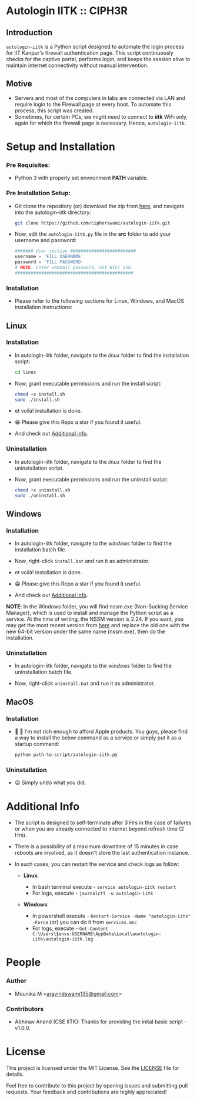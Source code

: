 # Autologin IITK :: CIPH3R

## Introduction

`autologin-iitk` is a Python script designed to automate the login process for IIT Kanpur's firewall authentication page. This script continuously checks for the captive portal, performs login, and keeps the session alive to maintain internet connectivity without manual intervention.

## Motive

- Servers and most of the computers in labs are connected via LAN and require login to the Firewall page at every boot. To automate this process, this script was created.
- Sometimes, for certain PCs, we might need to connect to **iitk** WiFi only, again for which the firewall page is necessary. Hence, `autologin-iitk`.

# Setup and Installation

### Pre Requisites:

- Python 3 with properly set environment **PATH** variable.

### Pre Installation Setup:

- Git clone the repository (or) download the zip from [here](https://codeload.github.com/cipherswami/autologin-iitk/zip/refs/heads/main), and navigate into the autologin-iitk directory:

    ```sh
    git clone https://github.com/cipherswami/autologin-iitk.git
    ```

- Now, edit the `autologin-iitk.py` file in the **src** folder to add your username and password:

    ```python
    ####### User section #########################
    username = 'FILL USERNAME'
    password = 'FILL PASSWORD'
    # NOTE: Enter webmail password, not WiFi SSO
    #############################################
    ```

### Installation

- Please refer to the following sections for Linux, Windows, and MacOS installation instructions:

## Linux

### Installation

- In autologin-iitk folder, navigate to the *linux* folder to find the installation script:
  
    ```sh
    cd linux
    ```

- Now, grant executable permissions and run the install script:

    ```sh
    chmod +x install.sh
    sudo ./install.sh
    ```

- et voilà! installation is done.

- 😁 Please give this Repo a star if you found it useful.

- And check out [Additional info](#additional-info).
  
### Uninstallation

- In autologin-iitk folder, navigate to the *linux* folder to find the uninstallation script.

- Now, grant executable permissions and run the uninstall script:

    ```sh
    chmod +x uninstall.sh
    sudo ./uninstall.sh
    ```

## Windows

### Installation

- In autologin-iitk folder, navigate to the *windows* folder to find the installation batch file.
  
- Now, right-click `install.bat` and run it as administrator.

- et voilà! installation is done.

- 😁 Please give this Repo a star if you found it useful.

- And check out [Additional info](#additional-info).

**NOTE**: In the Windows folder, you will find nssm.exe (Non-Sucking Service Manager), which is used to install and manage the Python script as a service. At the time of writing, the NSSM version is 2.24. If you want, you may get the most recent version from [here](https://nssm.cc/download) and replace the old one with the new 64-bit version under the same name (nssm.exe), then do the installation.

### Uninstallation

- In autologin-iitk folder, navigate to the *windows* folder to find the uninstallation batch file.
  
- Now, right-click `uninstall.bat` and run it as administrator.

## MacOS

### Installation

- 🥲 🤣 I'm not rich enough to afford Apple products. You guys, please find a way to install the below command as a service or simply put it as a startup command:

    ```sh
    python path-to-script/autologin-iitk.py
    ```

### Uninstallation

- 😜 Simply undo what you did.

# Additional Info

- The script is designed to self-terminate after 3 Hrs in the case of failures or when you are already connected to internet beyond refresh time (2 Hrs).

- There is a possibility of a maximum downtime of 15 minutes in case reboots are involved, as it doesn't store the last authentication instance. 

- In such cases, you can restart the service and check logs as follow:

  - **Linux**: 
    - In bash terminal execute - `service autologin-iitk restart`
    - For logs, execute - `journalctl -u autologin-iitk`
  
  - **Windows**: 
    - In powershell execute - `Restart-Service -Name "autologin-iitk" -Force` (or) you can do it from `services.msc`
    - For logs, execute - `Get-Content C:\Users\$envs:USERNAME\AppData\Local\auotologin-iitk\autologin-iitk.log`

# People

### Author
- Mounika M \<aravindswami135@gmail.com\>

### Contributors
- Abhinav Anand (CSE IITK): Thanks for providing the inital basic script - v1.0.0.

# License

This project is licensed under the MIT License. See the [LICENSE](LICENSE) file for details.

Feel free to contribute to this project by opening issues and submitting pull requests. Your feedback and contributions are highly appreciated!
